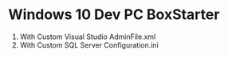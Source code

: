 # Windows 10 Dev PC BoxStarter

1. With Custom Visual Studio AdminFile.xml
2. With Custom SQL Server Configuration.ini
